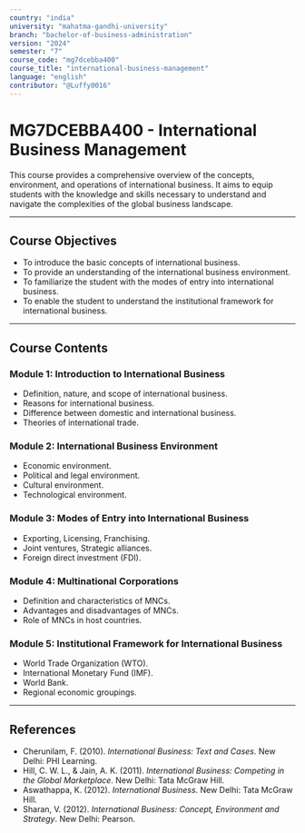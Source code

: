 ```yaml
---
country: "india"
university: "mahatma-gandhi-university"
branch: "bachelor-of-business-administration"
version: "2024"
semester: "7"
course_code: "mg7dcebba400"
course_title: "international-business-management"
language: "english"
contributor: "@Luffy0016"
---
```

# MG7DCEBBA400 - International Business Management

This course provides a comprehensive overview of the concepts, environment, and operations of international business. It aims to equip students with the knowledge and skills necessary to understand and navigate the complexities of the global business landscape.

---
## Course Objectives

* To introduce the basic concepts of international business.
* To provide an understanding of the international business environment.
* To familiarize the student with the modes of entry into international business.
* To enable the student to understand the institutional framework for international business.

---
## Course Contents

### Module 1: Introduction to International Business  
* Definition, nature, and scope of international business.
* Reasons for international business.
* Difference between domestic and international business.
* Theories of international trade.

### Module 2: International Business Environment  
* Economic environment.
* Political and legal environment.
* Cultural environment.
* Technological environment.

### Module 3: Modes of Entry into International Business  
* Exporting, Licensing, Franchising.
* Joint ventures, Strategic alliances.
* Foreign direct investment (FDI).

### Module 4: Multinational Corporations  
* Definition and characteristics of MNCs.
* Advantages and disadvantages of MNCs.
* Role of MNCs in host countries.

### Module 5: Institutional Framework for International Business  
* World Trade Organization (WTO).
* International Monetary Fund (IMF).
* World Bank.
* Regional economic groupings.

---
## References
* Cherunilam, F. (2010). *International Business: Text and Cases*. New Delhi: PHI Learning.
* Hill, C. W. L., & Jain, A. K. (2011). *International Business: Competing in the Global Marketplace*. New Delhi: Tata McGraw Hill.
* Aswathappa, K. (2012). *International Business*. New Delhi: Tata McGraw Hill.
* Sharan, V. (2012). *International Business: Concept, Environment and Strategy*. New Delhi: Pearson.